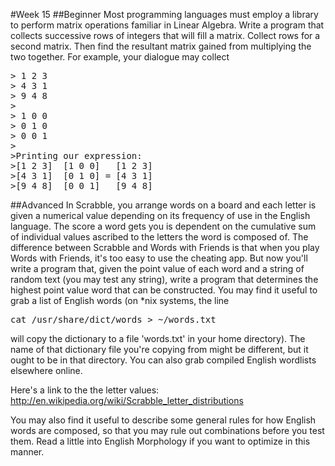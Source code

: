 #Week 15
##Beginner
Most programming languages must employ a library to perform matrix operations familiar in Linear Algebra. Write a program that collects successive rows of integers that will fill a matrix. Collect rows for a second matrix. Then find the resultant matrix gained from multiplying the two together.
For example, your dialogue may collect
<pre>
> 1 2 3
> 4 3 1
> 9 4 8
>
> 1 0 0 
> 0 1 0
> 0 0 1
> 
>Printing our expression:
>[1 2 3]  [1 0 0]   [1 2 3]
>[4 3 1]  [0 1 0] = [4 3 1]
>[9 4 8]  [0 0 1]   [9 4 8]
</pre>

##Advanced
In Scrabble, you arrange words on a board and each letter is given a numerical value depending on its frequency of use in the English language. The score a word gets you is dependent on the cumulative sum of individual values ascribed to the letters the word is composed of. The difference between Scrabble and Words with Friends is that when you play Words with Friends, it's too easy to use the cheating app. But now you'll write a program that, given the point value of each word and a string of random text (you may test any string), write a program that determines the highest point value word that can be constructed. You may find it useful to grab a list of English words (on *nix systems, the line
<pre>
cat /usr/share/dict/words > ~/words.txt
</pre>
will copy the dictionary to a file 'words.txt' in your home directory). The name of that dictionary file you're copying from might be different, but it ought to be in that directory. You can also grab compiled English wordlists elsewhere online. 

Here's a link to the the letter values: 
<a>http://en.wikipedia.org/wiki/Scrabble_letter_distributions</a>

You may also find it useful to describe some general rules for how English words are composed, so that you may rule out combinations before you test them. Read a little into English Morphology if you want to optimize in this manner. 
